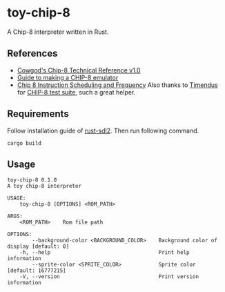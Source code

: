 # toy-chip-8
A Chip-8 interpreter written in Rust.

## References

 - [Cowgod's Chip-8 Technical Reference v1.0](http://devernay.free.fr/hacks/chip8/C8TECH10.HTM)
 - [Guide to making a CHIP-8 emulator](https://tobiasvl.github.io/blog/write-a-chip-8-emulator)
 - [Chip 8 Instruction Scheduling and Frequency](https://jackson-s.me/2019/07/13/Chip-8-Instruction-Scheduling-and-Frequency.html)
Also thanks to [Timendus](https://github.com/Timendus) for [CHIP-8 test suite](https://github.com/Timendus/chip8-test-suite), such a great helper.
## Requirements
Follow installation guide of [rust-sdl2](https://github.com/Rust-SDL2/rust-sdl2). Then run following command.

    cargo build
## Usage

    toy-chip-8 0.1.0
    A toy chip-8 interpreter
    
    USAGE:
        toy-chip-8 [OPTIONS] <ROM_PATH>
    
    ARGS:
        <ROM_PATH>    Rom file path
    
    OPTIONS:
            --background-color <BACKGROUND_COLOR>    Background color of display [default: 0]
        -h, --help                                   Print help information
            --sprite-color <SPRITE_COLOR>            Sprite color [default: 16777215]
        -V, --version                                Print version information
